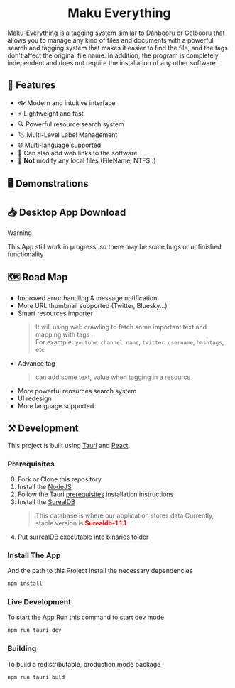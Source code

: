 <h1 align="center">Maku Everything</h1>
Maku-Everything is a tagging system similar to Danbooru or Gelbooru that allows you to manage any kind of files and documents with a powerful search and tagging system that makes it easier to find the file, and the tags don't affect the original file name. In addition, the program is completely independent and does not require the installation of any other software.

## 🔧 Features
- 👓 Modern and intuitive interface
- ⚡ Lightweight and fast
- 🔍 Powerful resource search system
- 🏷️ Multi-Level Label Management
- 🌐 Multi-language supported
- 🔗 Can also add web links to the software
- 📑 **Not** modify any local files (FileName, NTFS..)

## 🖥️ Demonstrations


## 📥 Desktop App Download
> [!WARNING]
> This App still work in progress, so there may be some bugs or unfinished functionality

## 🗺️ Road Map
- Improved error handling & message notification
- More URL thumbnail supported (Twitter, Bluesky...)
- Smart resources importer
  > It will using web crawling to fetch some important text and mapping with tags \
  > For example: `youtube channel name`, `twitter username`, `hashtags`, etc
- Advance tag
  > can add some text, value when tagging in a resourcs
- More powerful reosurces search system
- UI redesign
- More language supported


## ⚒️ Development
This project is built using [Tauri](https://tauri.app/) and [React](https://react.dev/).

### Prerequisites
0. Fork or Clone this repository 
1. Install the [NodeJS](https://nodejs.org/zh-tw/download)
2. Follow the Tauri [prerequisites](https://tauri.app/v1/guides/getting-started/prerequisites/) installation instructions
3. Install the [SurealDB](https://github.com/surrealdb/surrealdb/releases/tag/v1.0.0-beta.9%2B20230402)
    > This database is where our application stores data
    > Currently, stable version is **<font color="red">Surealdb-1.1.1</font>**
4. Put surrealDB executable into [binaries folder](https://github.com/Bill2015/maku-everything/tree/master/src-tauri/binaries)

### Install The App
And the path to this Project
Install the necessary dependencies
```sh
npm install
```

### Live Development
To start the App
Run this command to start dev mode
```sh
npm run tauri dev
```

### Building
To build a redistributable, production mode package
```sh
npm run tauri buld
```
